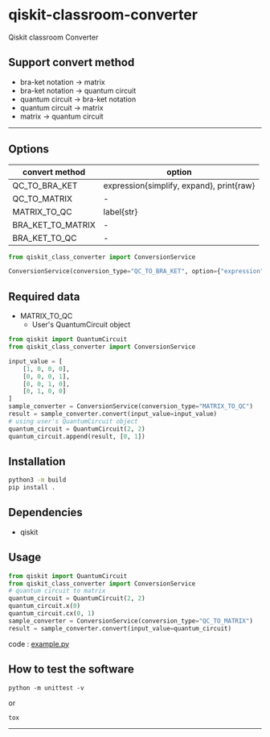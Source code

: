 # qiskit-classroom-converter
Qiskit classroom Converter

## Support convert method

* bra-ket notation -> matrix
* bra-ket notation -> quantum circuit
* quantum circuit -> bra-ket notation 
* quantum circuit -> matrix 
* matrix -> quantum circuit

---

## Options

| convert method    | option                                   |
|-------------------|------------------------------------------|
| QC_TO_BRA_KET     | expression{simplify, expand}, print{raw} |
| QC_TO_MATRIX      | -                                        |
| MATRIX_TO_QC      | label{str}                               |
| BRA_KET_TO_MATRIX | -                                        |
| BRA_KET_TO_QC     | -                                        |

```python
from qiskit_class_converter import ConversionService

ConversionService(conversion_type="QC_TO_BRA_KET", option={"expression": "simplify"})
```

## Required data

* MATRIX_TO_QC
  * User's QuantumCircuit object

```python
from qiskit import QuantumCircuit
from qiskit_class_converter import ConversionService

input_value = [
    [1, 0, 0, 0],
    [0, 0, 0, 1],
    [0, 0, 1, 0],
    [0, 1, 0, 0]
]
sample_converter = ConversionService(conversion_type="MATRIX_TO_QC")
result = sample_converter.convert(input_value=input_value)
# using user's QuantumCircuit object
quantum_circuit = QuantumCircuit(2, 2)
quantum_circuit.append(result, [0, 1])
```

## Installation

```bash
python3 -m build
pip install .
```

## Dependencies

* qiskit

## Usage

```python
from qiskit import QuantumCircuit
from qiskit_class_converter import ConversionService
# quantum circuit to matrix
quantum_circuit = QuantumCircuit(2, 2)
quantum_circuit.x(0)
quantum_circuit.cx(0, 1)
sample_converter = ConversionService(conversion_type="QC_TO_MATRIX")
result = sample_converter.convert(input_value=quantum_circuit)
```

code : [example.py](example.py)

## How to test the software

```shell
python -m unittest -v
```

or 

```shell
tox
```

----

[//]: # (## Open source licensing info)
[//]: # (* [LICENSE]&#40;LICENSE&#41;)
